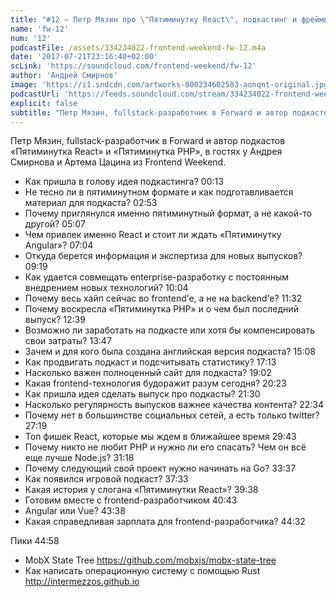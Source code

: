 ```yaml
---
title: "#12 – Петр Мязин про \"Пятиминутку React\", подкастинг и фреймворки"
name: 'fw-12'
num: '12'
podcastFile: /assets/334234022-frontend-weekend-fw-12.m4a
date: '2017-07-21T23:16:40+02:00'
scLink: 'https://soundcloud.com/frontend-weekend/fw-12'
author: 'Андрей Смирнов'
image: 'https://i1.sndcdn.com/artworks-000234602583-aonqnt-original.jpg'
podcastUrl: 'https://feeds.soundcloud.com/stream/334234022-frontend-weekend-fw-12.m4a'
explicit: false
subtitle: "Петр Мязин, fullstack-разработчик в Forward и автор подкастов «Пятиминутка React» и «Пятиминутка PHP», в гостях у Андрея Смирнова и Артема Цацина из Frontend Weekend."
---
```

Петр Мязин, fullstack-разработчик в Forward и автор подкастов «Пятиминутка React» и «Пятиминутка PHP», в гостях у Андрея Смирнова и Артема Цацина из Frontend Weekend.

- Как пришла в голову идея подкастинга? <timecode>00:13</timecode>
- Не тесно ли в пятиминутном формате и как подготавливается материал для подкаста? <timecode>02:53</timecode>
- Почему приглянулся именно пятиминутный формат, а не какой-то другой? <timecode>05:07</timecode>
- Чем привлек именно React и стоит ли ждать «Пятиминутку Angular»? <timecode>07:04</timecode>
- Откуда берется информация и экспертиза для новых выпусков? <timecode>09:19</timecode>
- Как удается совмещать enterprise-разработку с постоянным внедрением новых технологий? <timecode>10:04</timecode>
- Почему весь хайп сейчас во frontend’е, а не на backend’е? <timecode>11:32</timecode>
- Почему воскресла «Пятиминутка PHP» и о чем был последний выпуск? <timecode>12:39</timecode>
- Возможно ли заработать на подкасте или хотя бы компенсировать свои затраты? <timecode>13:47</timecode>
- Зачем и для кого была создана английская версия подкаста? <timecode>15:08</timecode>
- Как продвигать подкаст и подсчитывать статистику? <timecode>17:13</timecode>
- Насколько важен полноценный сайт для подкаста? <timecode>19:02</timecode>
- Какая frontend-технология будоражит разум сегодня? <timecode>20:23</timecode>
- Как пришла идея сделать выпуск про подкасты? <timecode>21:30</timecode>
- Насколько регулярность выпусков важнее качества контента? <timecode>22:34</timecode>
- Почему нет в большинстве социальных сетей, а есть только twitter? <timecode>27:19</timecode>
- Топ фишек React, которые мы ждем в ближайшее время <timecode>29:43</timecode>
- Почему никто не любит PHP и нужно ли его спасать? Чем он всё еще лучше Node.js? <timecode>31:18</timecode>
- Почему следующий свой проект нужно начинать на Go? <timecode>33:37</timecode>
- Как появился игровой подкаст? <timecode>37:33</timecode>
- Какая история у слогана «Пятиминутки React»? <timecode>39:38</timecode>
- Готовим вместе с frontend-разработчиком <timecode>40:43</timecode>
- Angular или Vue? <timecode>43:38</timecode>
- Какая справедливая зарплата для frontend-разработчика? <timecode>44:32</timecode>

Пики <timecode>44:58</timecode>
- MobX State Tree https://github.com/mobxjs/mobx-state-tree
- Как написать операционную систему с помощью Rust http://intermezzos.github.io
